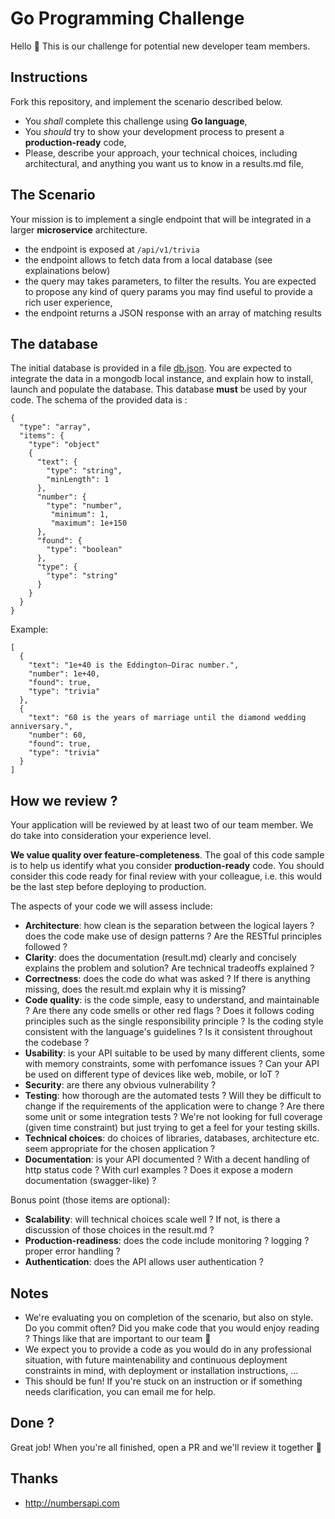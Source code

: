 # Go Programming Challenge

Hello 👋
This is our challenge for potential new developer team members.

## Instructions

Fork this repository, and implement the scenario described below.

* You *shall* complete this challenge using **Go language**,
* You *should* try to show your development process to present a **production-ready** code,
* Please, describe your approach, your technical choices, including architectural, and anything you want us to know in a results.md file,

## The Scenario

Your mission is to implement a single endpoint that will be integrated in a larger **microservice** architecture.

* the endpoint is exposed at `/api/v1/trivia`
* the endpoint allows to fetch data from a local database (see explainations below)
* the query may takes parameters, to filter the results. You are expected to propose any kind of query params you may find useful to provide a rich user experience,
* the endpoint returns a JSON response with an array of matching results

## The database

The initial database is provided in a file [db.json](db.json).
You are expected to integrate the data in a mongodb local instance, and explain how to install, launch and populate the database. This database **must** be used by your code.
The schema of the provided data is :

```
{
  "type": "array",
  "items": {
    "type": "object"
    {
      "text": {
        "type": "string",
        "minLength": 1
      },
      "number": {
        "type": "number",
	     "minimum": 1,
	     "maximum": 1e+150
      },
      "found": {
        "type": "boolean"
      },
      "type": {
        "type": "string"
      }
    }
  }
}
```

Example:

```
[
  {
    "text": "1e+40 is the Eddington–Dirac number.",
    "number": 1e+40,
    "found": true,
    "type": "trivia"
  },
  {
    "text": "60 is the years of marriage until the diamond wedding anniversary.",
    "number": 60,
    "found": true,
    "type": "trivia"
  }
]
```

## How we review ?

Your application will be reviewed by at least two of our team member. We do take into consideration your experience level.

**We value quality over feature-completeness**. The goal of this code sample is to help us identify what you consider **production-ready** code. You should consider this code ready for final review with your colleague, i.e. this would be the last step before deploying to production.

The aspects of your code we will assess include:

* **Architecture**: how clean is the separation between the logical layers ? does the code make use of design patterns ? Are the RESTful principles followed ?
* **Clarity**: does the documentation (result.md) clearly and concisely explains the problem and solution? Are technical tradeoffs explained ?
* **Correctness**: does the code do what was asked ? If there is anything missing, does the result.md explain why it is missing?
* **Code quality**: is the code simple, easy to understand, and maintainable ? Are there any code smells or other red flags ? Does it follows coding principles such as the single responsibility principle ? Is the coding style consistent with the language's guidelines ? Is it consistent throughout the codebase ?
* **Usability**: is your API suitable to be used by many different clients, some with memory constraints, some with perfomance issues ? Can your API be used on different type of devices like web, mobile, or IoT ?
* **Security**: are there any obvious vulnerability ?
* **Testing**: how thorough are the automated tests ? Will they be difficult to change if the requirements of the application were to change ? Are there some unit or some integration tests ? We're not looking for full coverage (given time constraint) but just trying to get a feel for your testing skills.
* **Technical choices**: do choices of libraries, databases, architecture etc. seem appropriate for the chosen application ?
* **Documentation**: is your API documented ? With a decent handling of http status code ? With curl examples ? Does it expose a modern documentation (swagger-like) ?

Bonus point (those items are optional):

* **Scalability**: will technical choices scale well ? If not, is there a discussion of those choices in the result.md ?
* **Production-readiness**: does the code include monitoring ? logging ? proper error handling ?
* **Authentication**: does the API allows user authentication ?

## Notes

* We're evaluating you on completion of the scenario, but also on style. Do you commit often? Did you make code that you would enjoy reading ? Things like that are important to our team 👊
* We expect you to provide a code as you would do in any professional situation, with future maintenability and continuous deployment constraints in mind, with deployment or installation instructions, ...
* This should be fun! If you're stuck on an instruction or if something needs clarification, you can email me for help.


## Done ?

Great job! When you're all finished, open a PR and we'll review it together 🙌

## Thanks

* http://numbersapi.com
